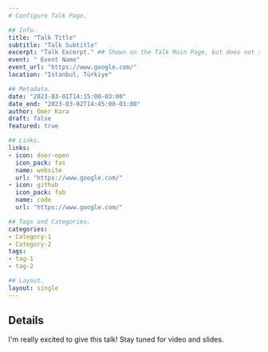 ```yaml
---
# Configure Talk Page.

## Info.
title: "Talk Title"
subtitle: "Talk Subtitle"
excerpt: "Talk Excerpt." ## Shown on the Talk Main Page, but does not shown on the Talk Page.
event: " Event Name"
event_url: "https://www.google.com/"
location: "Istanbul, Türkiye"

## Metadata.
date: "2023-03-01T14:15:00-03:00"
date_end: "2023-03-02T14:45:00-03:00"
author: Omer Kara
draft: false
featured: true

## Links.
links:
- icon: door-open
  icon_pack: fas
  name: website
  url: "https://www.google.com/"
- icon: github
  icon_pack: fab
  name: code
  url: "https://www.google.com/"

## Tags and Categories.
categories:
- Category-1
- Category-2
tags:
- tag-1
- tag-2

## Layout.
layout: single
---
```


## Details
I'm really excited to give this talk! Stay tuned for video and slides.
